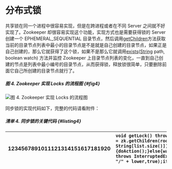 # 分布式锁

共享锁在同一个进程中很容易实现，但是在跨进程或者在不同 Server 之间就不好实现了。Zookeeper 却很容易实现这个功能，实现方式也是需要获得锁的 Server 创建一个 EPHEMERAL\_SEQUENTIAL 目录节点，然后调用[getChildren](http://hadoop.apache.org/zookeeper/docs/r3.2.2/api/org/apache/zookeeper/ZooKeeper.html#getChildren%28java.lang.String,%20boolean%29)方法获取当前的目录节点列表中最小的目录节点是不是就是自己创建的目录节点，如果正是自己创建的，那么它就获得了这个锁，如果不是那么它就调用[exists](http://hadoop.apache.org/zookeeper/docs/r3.2.2/api/org/apache/zookeeper/ZooKeeper.html#exists%28java.lang.String,%20boolean%29)\([String](http://java.sun.com/javase/6/docs/api/java/lang/String.html?is-external=true) path, boolean watch\) 方法并监控 Zookeeper 上目录节点列表的变化，一直到自己创建的节点是列表中最小编号的目录节点，从而获得锁，释放锁很简单，只要删除前面它自己所创建的目录节点就行了。

##### 图 4. Zookeeper 实现 Locks 的流程图 {#fig4}

![](https://www.ibm.com/developerworks/cn/opensource/os-cn-zookeeper/image004.gif "图 4. Zookeeper 实现 Locks 的流程图")

同步锁的实现代码如下，完整的代码请看附件：

##### 清单 4. 同步锁的关键代码 {#listing4}

| 1234567891011121314151617181920 | `void getLock() throws KeeperException, InterruptedException{List<String> list = zk.getChildren(root, false);String[] nodes = list.toArray(new String[list.size()]);Arrays.sort(nodes);if(myZnode.equals(root+"/"+nodes[0])){doAction();}else{waitForLock(nodes[0]);}}void waitForLock(String lower) throws InterruptedException, KeeperException {Stat stat = zk.exists(root + "/" + lower,true);if(stat != null){mutex.wait();}else{getLock();}}` |
| :--- | :--- |




